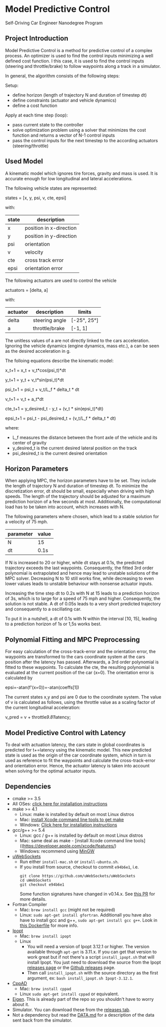 # Model Predictive Control
Self-Driving Car Engineer Nanodegree Program


## Project Introduction

Model Predictive Control is a method for predictive control of a complex process. An optimizer is used to find the control 
inputs minimizing a well defined cost function. I this case, it is used to find the control 
inputs (steering and throttle/brake) to follow waypoints along a track in a simulator.
 
In general, the algorithm consists of the following steps:

Setup:

- define horizon (length of trajectory N and duration of timestep dt)
- define constraints (actuator and vehicle dynamics)
- define a cost function 

Apply at each time step (loop):

- pass current state to the controller
- solve optimization problem using a solver that minimizes the cost function and returns a vector of N-1 control inputs
- pass the control inputs for the next timestep to the according actuators (steering/throttle)
    

## Used Model

A kinematic model which ignores tire forces, gravity and mass is used. It is accurate enough for low 
longitudinal and lateral accelerations. 

The following vehicle states are represented:

states = [x, y, psi, v, cte, epsi]

with:

|state|description|
|---|---|
|x | position in x-direction|
|y | position in y-direction|
|psi | orientation|
|v | velocity|
|cte| cross track error|
|epsi| orientation error|
 

The following actuators are used to control the vehicle

actuators = [delta, a] 

with: 


|actuator|description|limits|
|---|---|---|
|delta | steering angle| [-25°, 25°] |
|a | throttle/brake | [-1, 1]|

The unitless values of a are not directly linked to the cars acceleration. Ignoring the vehicle dynamics (engine dynamics, mass etc.), a can be seen as
 the desired acceleration in g.

The folloing equations describe the kinematic model:

x_t+1 = x_t + v_t*cos(psi_t)*dt

y_t+1 = y_t + v_t*sin(psi_t)*dt

psi_t+1 = psi_t + v_t/L_f * delta_t * dt

v_t+1 = v_t + a_t*dt

cte_t+1 = y_desired_t - y_t + (v_t * sin(epsi_t)*dt)

epsi_t+1 = psi_t - psi_desired_t + (v_t/L_f * delta_t * dt)


where: 

- L_​f​​  measures the distance between the front axle of the vehicle and its center of gravity
- y_desired_t is the current desired lateral position on the track
- psi_desired_t is the current desired orientation


## Horizon Parameters

When applying MPC, the horizon parameters have to be set. They include the length of trajectory N and duration of timestep dt.
To minimize the discretization error, dt should be small, especially when driving with high speeds. The length of the trajectory 
should be adjusted for a maximum prediction horizon of a few seconds at most. Additionally, the computational load has to be taken into
 account, which increases with N.

The following parameters where chosen, which lead to a stable solution for a velocity of 75 mph.
  
|parameter|value|
|---|---|
|N|15|
|dt|0.1s|

If N is increased to 20 or higher, while dt stays at 0.1s, the predicted trajectory exceeds the last waypoints. Consequently, 
the fitted 3rd order polynomial is extrapolated and hence may lead to unstable solutions of the MPC solver. Decreasing N to 10 still works fine, 
while decreasing to even lower values leads to unstable behaviour with nonsense actuator inputs.
 
Increasing the time step dt to 0.2s with N at 15 leads to a prediction horizon of 3s, which is to large for a speed of 75 
mph and higher. Consequently, the solution is not stable. A dt of 0.05s leads to a very short predicted trajectory and 
consequently to a oscillating car.
 
To put it in a nutshell, a dt of 0.1s with N within the interval [10, 15], leading to a prediction horizon of 1s or 1,5s works best. 


## Polynomial Fitting and MPC Preprocessing

For easy calculation of the cross-track-error and the orientation error, the waypoints are transformed to the cars 
coordinate system at the cars position after the latency has passed. Afterwards, a 3rd order polynomial is fitted to these waypoints.
To calculate the cte, the resulting polynomial is evaluated at the current position of the car (x=0). The orientation error
is calculated by 

epsi=-atan(f'(x=0))=-atan(coeffs[1])

The current states x,y and psi are 0 due to the coordinate system. The value of v is calculated as follows, using the 
throttle value as a scaling factor of the current longitudinal acceleration:

v_pred = v + throttle*9.81*latency;


## Model Predictive Control with Latency
To deal with actuation latency, the cars state in global coordinates is predicted for t+=latency 
using the kinematic model. This new predicted state is used as the origin of the car coordinate system, which in 
turn is used as reference to fit the waypoints and calculate the cross-track-error and orientation error.
Hence, the actuator latency is taken into account when solving for the optimal actuator inputs.

## Dependencies

* cmake >= 3.5
 * All OSes: [click here for installation instructions](https://cmake.org/install/)
* make >= 4.1
  * Linux: make is installed by default on most Linux distros
  * Mac: [install Xcode command line tools to get make](https://developer.apple.com/xcode/features/)
  * Windows: [Click here for installation instructions](http://gnuwin32.sourceforge.net/packages/make.htm)
* gcc/g++ >= 5.4
  * Linux: gcc / g++ is installed by default on most Linux distros
  * Mac: same deal as make - [install Xcode command line tools]((https://developer.apple.com/xcode/features/)
  * Windows: recommend using [MinGW](http://www.mingw.org/)
* [uWebSockets](https://github.com/uWebSockets/uWebSockets)
  * Run either `install-mac.sh` or `install-ubuntu.sh`.
  * If you install from source, checkout to commit `e94b6e1`, i.e.
    ```
    git clone https://github.com/uWebSockets/uWebSockets 
    cd uWebSockets
    git checkout e94b6e1
    ```
    Some function signatures have changed in v0.14.x. See [this PR](https://github.com/udacity/CarND-MPC-Project/pull/3) for more details.
* Fortran Compiler
  * Mac: `brew install gcc` (might not be required)
  * Linux: `sudo apt-get install gfortran`. Additionall you have also have to install gcc and g++, `sudo apt-get install gcc g++`. Look in [this Dockerfile](https://github.com/udacity/CarND-MPC-Quizzes/blob/master/Dockerfile) for more info.
* [Ipopt](https://projects.coin-or.org/Ipopt)
  * Mac: `brew install ipopt`
  * Linux
    * You will need a version of Ipopt 3.12.1 or higher. The version available through `apt-get` is 3.11.x. If you can get that version to work great but if not there's a script `install_ipopt.sh` that will install Ipopt. You just need to download the source from the Ipopt [releases page](https://www.coin-or.org/download/source/Ipopt/) or the [Github releases](https://github.com/coin-or/Ipopt/releases) page.
    * Then call `install_ipopt.sh` with the source directory as the first argument, ex: `bash install_ipopt.sh Ipopt-3.12.1`. 
* [CppAD](https://www.coin-or.org/CppAD/)
  * Mac: `brew install cppad`
  * Linux `sudo apt-get install cppad` or equivalent.
* [Eigen](http://eigen.tuxfamily.org/index.php?title=Main_Page). This is already part of the repo so you shouldn't have to worry about it.
* Simulator. You can download these from the [releases tab](https://github.com/udacity/self-driving-car-sim/releases).
* Not a dependency but read the [DATA.md](./DATA.md) for a description of the data sent back from the simulator.


